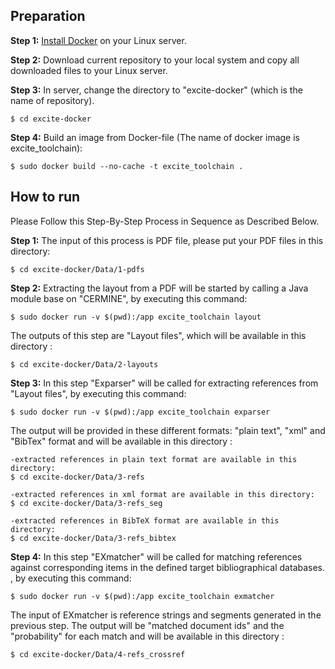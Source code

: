 ## Preparation
**Step 1:** [Install Docker](https://docs.docker.com/install/linux/docker-ce/ubuntu/#install-docker-ce-1) on your Linux server.

**Step 2:** Download current repository to your local system and copy all downloaded files to your Linux server.

**Step 3:** In server, change the directory to "excite-docker" (which is the name of repository).
```
$ cd excite-docker
```

**Step 4:** Build an image from Docker-file (The name of docker image is excite_toolchain):
```
$ sudo docker build --no-cache -t excite_toolchain .
```

## How to run
Please Follow this Step-By-Step Process in Sequence as Described Below.

**Step 1:** The input of this process is PDF file, please put your PDF files in this directory:
```
$ cd excite-docker/Data/1-pdfs
```
**Step 2:** Extracting the layout from a PDF will be started by calling a Java module base on "CERMINE", by executing this command:
```
$ sudo docker run -v $(pwd):/app excite_toolchain layout
```
The outputs of this step are "Layout files", which will be available in this directory :
```
$ cd excite-docker/Data/2-layouts
```
**Step 3:** In this step "Exparser" will be called for extracting references from "Layout files", by executing this command:
```
$ sudo docker run -v $(pwd):/app excite_toolchain exparser
```
The output will be provided in these different formats: "plain text", "xml" and "BibTex" format and will be available in this directory :
```
-extracted references in plain text format are available in this directory:
$ cd excite-docker/Data/3-refs

-extracted references in xml format are available in this directory:
$ cd excite-docker/Data/3-refs_seg

-extracted references in BibTeX format are available in this directory: 
$ cd excite-docker/Data/3-refs_bibtex 
```
**Step 4:** In this step "EXmatcher" will be called for matching references against corresponding items in the defined target bibliographical databases.
, by executing this command:
```
$ sudo docker run -v $(pwd):/app excite_toolchain exmatcher
```
The input of EXmatcher is reference strings and segments generated in the previous step. 
The output will be "matched document ids" and the "probability" for each match and will be available in this directory :
```
$ cd excite-docker/Data/4-refs_crossref
```